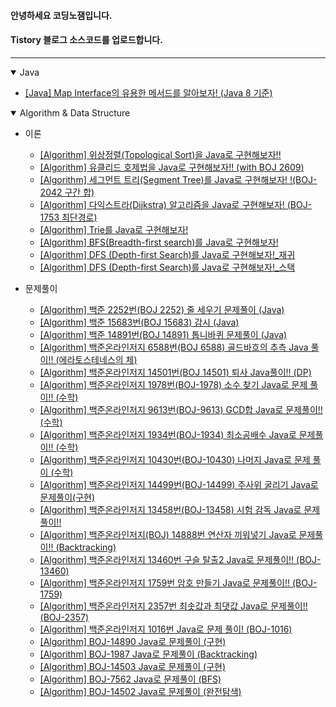 #### 안녕하세요 코딩노잼입니다.
#### Tistory 블로그 소스코드를 업로드합니다.

---

<details open>   
   <summary>Java</summary>

- [[Java] Map Interface의 유용한 메서드를 알아보자! (Java 8 기준)](https://github.com/CodingNoJam/tistory_blog_code/blob/master/src/study/blog/codingnojam/java/StudyhMapMethod.java)
</details>

<details open>   
   <summary>Algorithm & Data Structure</summary>

- 이론
  - [[Algorithm] 위상정렬(Topological Sort)을 Java로 구현해보자!!](https://github.com/CodingNoJam/tistory_blog_code/blob/master/src/study/blog/codingnojam/algorithm/Study_topologicalSort.java)
  - [[Algorithm] 유클리드 호제법을 Java로 구현해보자!! (with BOJ 2609)](https://github.com/CodingNoJam/tistory_blog_code/blob/master/src/study/blog/codingnojam/algorithm/BOJ_2609.java)
  - [[Algorithm] 세그먼트 트리(Segment Tree)를 Java로 구현해보자! !(BOJ-2042 구간 합)](https://github.com/CodingNoJam/tistory_blog_code/blob/master/src/study/blog/codingnojam/algorithm/BOJ_2042.java)
  - [[Algorithm] 다익스트라(Dijkstra) 알고리즘을 Java로 구현해보자! (BOJ-1753 최단경로)](https://github.com/CodingNoJam/tistory_blog_code/blob/master/src/study/blog/codingnojam/algorithm/Study_Dijkstra.java)
  - [[Algorithm] Trie를 Java로 구현해보자!](https://github.com/CodingNoJam/tistory_blog_code/blob/master/src/study/blog/codingnojam/algorithm/Study_Trie.java)
  - [[Algorithm] BFS(Breadth-first search)를 Java로 구현해보자!](https://github.com/CodingNoJam/tistory_blog_code/blob/master/src/study/blog/codingnojam/algorithm/StudyBFS.java)
  - [[Algorithm] DFS (Depth-first Search)를 Java로 구현해보자!_재귀](https://github.com/CodingNoJam/tistory_blog_code/blob/master/src/study/blog/codingnojam/algorithm/Study_DFS_Recursion.java)
  - [[Algorithm] DFS (Depth-first Search)를 Java로 구현해보자!_스택](https://github.com/CodingNoJam/tistory_blog_code/blob/master/src/study/blog/codingnojam/algorithm/Study_DFS_stack.java) 
  

- 문제풀이
   - [[Algorithm] 백준 2252번(BOJ 2252) 줄 세우기 문제풀이 (Java)](https://github.com/CodingNoJam/tistory_blog_code/blob/master/src/study/blog/codingnojam/algorithm/BOJ_2252.java)
   - [[Algorithm] 백준 15683번(BOJ 15683) 감시 (Java)](https://github.com/CodingNoJam/tistory_blog_code/blob/master/src/study/blog/codingnojam/algorithm/BOJ_15683.java)
   - [[Algorithm] 백준 14891번(BOJ 14891) 톱니바퀴 문제풀이 (Java)](https://github.com/CodingNoJam/tistory_blog_code/blob/master/src/study/blog/codingnojam/algorithm/BOJ_14891.java)
   - [[Algorithm] 백준온라인저지 6588번(BOJ 6588) 골드바흐의 추측 Java 풀이!! (에라토스테네스의 체)](https://github.com/CodingNoJam/tistory_blog_code/blob/master/src/study/blog/codingnojam/algorithm/BOJ_6588.java)
   - [[Algorithm] 백준온라인저지 14501번(BOJ 14501) 퇴사 Java풀이!! (DP)](https://github.com/CodingNoJam/tistory_blog_code/blob/master/src/study/blog/codingnojam/algorithm/BOJ_14501.java)
   - [[Algorithm] 백준온라인저지 1978번(BOJ-1978) 소수 찾기 Java로 문제 풀이!! (수학)](https://github.com/CodingNoJam/tistory_blog_code/blob/master/src/study/blog/codingnojam/algorithm/BOJ_1978.java)
   - [[Algorithm] 백준온라인저지 9613번(BOJ-9613) GCD합 Java로 문제풀이!! (수학)](https://github.com/CodingNoJam/tistory_blog_code/blob/master/src/study/blog/codingnojam/algorithm/BOJ_9613.java)
   - [[Algorithm] 백준온라인저지 1934번(BOJ-1934) 최소공배수 Java로 문제풀이!! (수학)](https://github.com/CodingNoJam/tistory_blog_code/blob/master/src/study/blog/codingnojam/algorithm/BOJ_1934.java)
   - [[Algorithm] 백준온라인저지 10430번(BOJ-10430) 나머지 Java로 문제 풀이 (수학)](https://github.com/CodingNoJam/tistory_blog_code/blob/master/src/study/blog/codingnojam/algorithm/BOJ_10430.java)
   - [[Algorithm] 백준온라인저지 14499번(BOJ-14499) 주사위 굴리기 Java로 문제풀이(구현)](https://github.com/CodingNoJam/tistory_blog_code/blob/master/src/study/blog/codingnojam/algorithm/BOJ_14499.java)
   - [[Algorithm] 백준온라인저지 13458번(BOJ-13458) 시험 감독 Java로 문제풀이!!](https://github.com/CodingNoJam/tistory_blog_code/blob/master/src/study/blog/codingnojam/algorithm/BOJ_13458.java)
   - [[Algorithm] 백준온라인저지(BOJ) 14888번 연산자 끼워넣기 Java로 문제풀이!! (Backtracking)](https://github.com/CodingNoJam/tistory_blog_code/blob/master/src/study/blog/codingnojam/algorithm/BOJ_14888.java)
   - [[Algorithm] 백준온라인저지 13460번 구슬 탈출2 Java로 문제풀이!! (BOJ-13460)](https://github.com/CodingNoJam/tistory_blog_code/blob/master/src/study/blog/codingnojam/algorithm/BOJ_13460.java)
   - [[Algorithm] 백준온라인저지 1759번 암호 만들기 Java로 문제풀이!! (BOJ-1759)](https://github.com/CodingNoJam/tistory_blog_code/blob/master/src/study/blog/codingnojam/algorithm/BOJ_1759.java)
   - [[Algorithm] 백준온라인저지 2357번 최솟값과 최댓값 Java로 문제풀이!! (BOJ-2357)](https://github.com/CodingNoJam/tistory_blog_code/blob/master/src/study/blog/codingnojam/algorithm/BOJ_2357.java)
   - [[Algorithm] 백준온라인저지 1016번 Java로 문제 풀이! (BOJ-1016)](https://github.com/CodingNoJam/tistory_blog_code/blob/master/src/study/blog/codingnojam/algorithm/BOJ_1016.java)
   - [[Algorithm] BOJ-14890 Java로 문제풀이 (구현)](https://github.com/CodingNoJam/tistory_blog_code/blob/master/src/study/blog/codingnojam/algorithm/BOJ_14890.java)
   - [[Algorithm] BOJ-1987 Java로 문제풀이 (Backtracking)](https://github.com/CodingNoJam/tistory_blog_code/blob/master/src/study/blog/codingnojam/algorithm/BOJ_1987.java)
   - [[Algorithm] BOJ-14503 Java로 문제풀이 (구현)](https://github.com/CodingNoJam/tistory_blog_code/blob/master/src/study/blog/codingnojam/algorithm/BOJ_14503.java)
   - [[Algorithm] BOJ-7562 Java로 문제풀이 (BFS)](https://github.com/CodingNoJam/tistory_blog_code/blob/master/src/study/blog/codingnojam/algorithm/BOJ_7562.java)
   - [[Algorithm] BOJ-14502 Java로 문제풀이 (완전탐색)](https://github.com/CodingNoJam/tistory_blog_code/blob/master/src/study/blog/codingnojam/algorithm/BOJ_14502.java)
</details>



